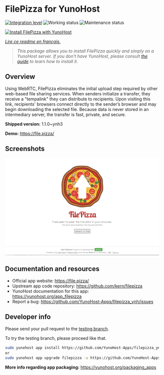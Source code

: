 <!--
N.B.: This README was automatically generated by https://github.com/YunoHost/apps/tree/master/tools/README-generator
It shall NOT be edited by hand.
-->

# FilePizza for YunoHost

[![Integration level](https://dash.yunohost.org/integration/filepizza.svg)](https://dash.yunohost.org/appci/app/filepizza) ![Working status](https://ci-apps.yunohost.org/ci/badges/filepizza.status.svg) ![Maintenance status](https://ci-apps.yunohost.org/ci/badges/filepizza.maintain.svg)

[![Install FilePizza with YunoHost](https://install-app.yunohost.org/install-with-yunohost.svg)](https://install-app.yunohost.org/?app=filepizza)

*[Lire ce readme en français.](./README_fr.md)*

> *This package allows you to install FilePizza quickly and simply on a YunoHost server.
If you don't have YunoHost, please consult [the guide](https://yunohost.org/#/install) to learn how to install it.*

## Overview

Using WebRTC, FilePizza eliminates the initial upload step required by other web-based file sharing services. When senders initialize a transfer, they receive a "tempalink" they can distribute to recipients. Upon visiting this link, recipients' browsers connect directly to the sender’s browser and may begin downloading the selected file. Because data is never stored in an intermediary server, the transfer is fast, private, and secure.

**Shipped version:** 1.1.0~ynh3

**Demo:** https://file.pizza/

## Screenshots

![Screenshot of FilePizza](./doc/screenshots/screenshot.png)

## Documentation and resources

* Official app website: <https://file.pizza/>
* Upstream app code repository: <https://github.com/kern/filepizza>
* YunoHost documentation for this app: <https://yunohost.org/app_filepizza>
* Report a bug: <https://github.com/YunoHost-Apps/filepizza_ynh/issues>

## Developer info

Please send your pull request to the [testing branch](https://github.com/YunoHost-Apps/filepizza_ynh/tree/testing).

To try the testing branch, please proceed like that.

``` bash
sudo yunohost app install https://github.com/YunoHost-Apps/filepizza_ynh/tree/testing --debug
or
sudo yunohost app upgrade filepizza -u https://github.com/YunoHost-Apps/filepizza_ynh/tree/testing --debug
```

**More info regarding app packaging:** <https://yunohost.org/packaging_apps>
